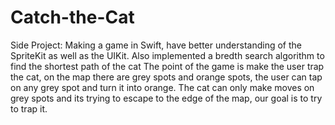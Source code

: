 # Catch-the-Cat
Side Project: Making a game in Swift, have better understanding of the SpriteKit as well as the UIKit. Also implemented a bredth search algorithm to find the shortest path of the cat
The point of the game is make the user trap the cat, on the map there are grey spots and orange spots, the user can tap on any grey spot and turn it into orange. The cat can only make moves on grey spots and its trying to escape to the edge of the map, our goal is to try to trap it.
